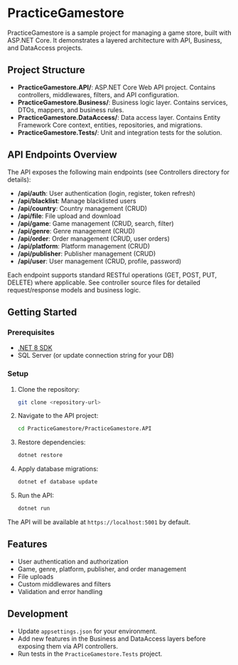 # PracticeGamestore

PracticeGamestore is a sample project for managing a game store, built with ASP.NET Core. It demonstrates a layered architecture with API, Business, and DataAccess projects.

## Project Structure

- **PracticeGamestore.API/**: ASP.NET Core Web API project. Contains controllers, middlewares, filters, and API configuration.
- **PracticeGamestore.Business/**: Business logic layer. Contains services, DTOs, mappers, and business rules.
- **PracticeGamestore.DataAccess/**: Data access layer. Contains Entity Framework Core context, entities, repositories, and migrations.
- **PracticeGamestore.Tests/**: Unit and integration tests for the solution.

## API Endpoints Overview

The API exposes the following main endpoints (see Controllers directory for details):

- **/api/auth**: User authentication (login, register, token refresh)
- **/api/blacklist**: Manage blacklisted users
- **/api/country**: Country management (CRUD)
- **/api/file**: File upload and download
- **/api/game**: Game management (CRUD, search, filter)
- **/api/genre**: Genre management (CRUD)
- **/api/order**: Order management (CRUD, user orders)
- **/api/platform**: Platform management (CRUD)
- **/api/publisher**: Publisher management (CRUD)
- **/api/user**: User management (CRUD, profile, password)

Each endpoint supports standard RESTful operations (GET, POST, PUT, DELETE) where applicable. See controller source files for detailed request/response models and business logic.

## Getting Started

### Prerequisites
- [.NET 8 SDK](https://dotnet.microsoft.com/download)
- SQL Server (or update connection string for your DB)

### Setup
1. Clone the repository:
   ```sh
   git clone <repository-url>
   ```
2. Navigate to the API project:
   ```sh
   cd PracticeGamestore/PracticeGamestore.API
   ```
3. Restore dependencies:
   ```sh
   dotnet restore
   ```
4. Apply database migrations:
   ```sh
   dotnet ef database update
   ```
5. Run the API:
   ```sh
   dotnet run
   ```

The API will be available at `https://localhost:5001` by default.

## Features
- User authentication and authorization
- Game, genre, platform, publisher, and order management
- File uploads
- Custom middlewares and filters
- Validation and error handling

## Development
- Update `appsettings.json` for your environment.
- Add new features in the Business and DataAccess layers before exposing them via API controllers.
- Run tests in the `PracticeGamestore.Tests` project.